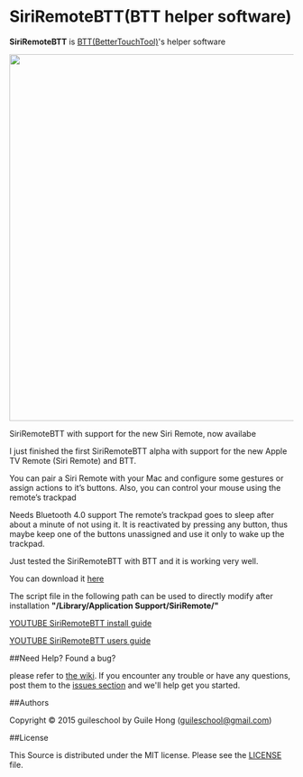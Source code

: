SiriRemoteBTT(BTT helper software)
===

**SiriRemoteBTT** is [BTT(BetterTouchTool)](https://www.boastr.net/)'s helper software

<p align="center">
	<img src="http://www.guileschool.com/image2/FE661BF8-774E-414C-AA6D-385244D9AE4D.jpg" width=650 loop=infinite>
</p>

SiriRemoteBTT with support for the new Siri Remote, now availabe

I just finished the first SiriRemoteBTT alpha with support for the new Apple TV Remote (Siri Remote) and BTT.

You can pair a Siri Remote with your Mac and configure some gestures or assign actions to it’s buttons.
Also, you can control your mouse using the remote’s trackpad

Needs Bluetooth 4.0 support
The remote’s trackpad goes to sleep after about a minute of not using it. It is reactivated by pressing any button, thus maybe keep one of the buttons unassigned and use it only to wake up the trackpad.

Just tested the SiriRemoteBTT with BTT and it is working very well.

You can download it [here](http://github.com/guileschool/SiriRemoteBTT/blob/master/SiriRemoteBTT.dmg)

The script file in the following path can be used to directly modify after installation
**"/Library/Application Support/SiriRemote/"**

[YOUTUBE SiriRemoteBTT install guide](https://youtu.be/o0SIbxduN_U)

[YOUTUBE SiriRemoteBTT users guide](https://youtu.be/GlRZpzqCjQg)

##Need Help? Found a bug?

please refer to [the wiki](https://github.com/guileschool/SiriRemoteBTT/wiki). If you encounter any trouble or have any questions, post them to the [issues section](https://github.com/guileschool/SiriRemoteBTT/issues) and we'll help get you started.

##Authors

Copyright © 2015 guileschool by Guile Hong (guileschool@gmail.com)

##License

This Source is distributed under the MIT license. Please see the [LICENSE](https://github.com/guileschool/SiriRemoteBTT/blob/master/LICENSE) file.
